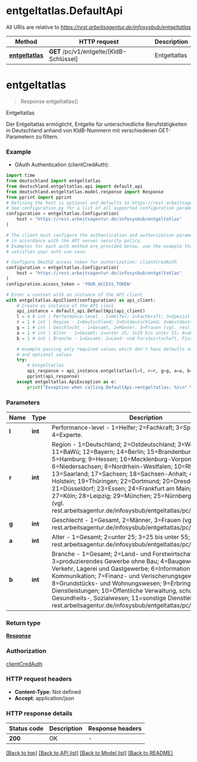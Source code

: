 # entgeltatlas.DefaultApi

All URIs are relative to *https://rest.arbeitsagentur.de/infosysbub/entgeltatlas*

Method | HTTP request | Description
------------- | ------------- | -------------
[**entgeltatlas**](DefaultApi.md#entgeltatlas) | **GET** /pc/v1/entgelte/[KldB-Schlüssel] | Entgeltatlas


# **entgeltatlas**
> Response entgeltatlas()

Entgeltatlas

Der Entgeltatlas ermöglicht, Entgelte für unterschiedliche Berufstätigkeiten in Deutschland anhand von KldB-Nummern mit verschiedenen GET-Parametern zu filtern.

### Example

* OAuth Authentication (clientCredAuth):

```python
import time
from deutschland import entgeltatlas
from deutschland.entgeltatlas.api import default_api
from deutschland.entgeltatlas.model.response import Response
from pprint import pprint
# Defining the host is optional and defaults to https://rest.arbeitsagentur.de/infosysbub/entgeltatlas
# See configuration.py for a list of all supported configuration parameters.
configuration = entgeltatlas.Configuration(
    host = "https://rest.arbeitsagentur.de/infosysbub/entgeltatlas"
)

# The client must configure the authentication and authorization parameters
# in accordance with the API server security policy.
# Examples for each auth method are provided below, use the example that
# satisfies your auth use case.

# Configure OAuth2 access token for authorization: clientCredAuth
configuration = entgeltatlas.Configuration(
    host = "https://rest.arbeitsagentur.de/infosysbub/entgeltatlas"
)
configuration.access_token = 'YOUR_ACCESS_TOKEN'

# Enter a context with an instance of the API client
with entgeltatlas.ApiClient(configuration) as api_client:
    # Create an instance of the API class
    api_instance = default_api.DefaultApi(api_client)
    l = 4 # int | Performance-level - 1=Helfer; 2=Fachkraft; 3=Spezialist 4=Experte. (optional)
    r = 1 # int | Region - 1=Deutschland; 2=Ostdeutschland; 3=Westdeutschland; 11=BaWü; 12=Bayern; 14=Berlin; 15=Brandenburg; 7=Bremen; 5=Hamburg; 9=Hessen; 16=Mecklenburg-Vorpommern; 6=Niedersachsen; 8=Nordrhein-Westfalen; 10=Rheinland-Pfalz; 13=Saarland; 17=Sachsen; 18=Sachsen-Anhalt; 4=Schleswig-Holstein; 19=Thüringen; 22=Dortmund; 20=Dresden; 21=Düsseldorf; 23=Essen; 24=Frankfurt am Main; 26=Hannover; 27=Köln; 28=Leipzig; 29=München; 25=Nürnberg; 30=Stuttgart (vgl. rest.arbeitsagentur.de/infosysbub/entgeltatlas/pc/v1/regionen). (optional)
    g = 1 # int | Geschlecht - 1=Gesamt, 2=Männer, 3=Frauen (vgl. rest.arbeitsagentur.de/infosysbub/entgeltatlas/pc/v1/geschlechter). (optional)
    a = 1 # int | Alter - 1=Gesamt; 2=unter 25; 3=25 bis unter 55; 4=ab 55 (vgl. rest.arbeitsagentur.de/infosysbub/entgeltatlas/pc/v1/alter). (optional)
    b = 1 # int | Branche - 1=Gesamt; 2=Land- und Forstwirtschaft, Fischerei; 3=produzierendes Gewerbe ohne Bau; 4=Baugewerbe; 5=Handel, Verkehr, Lagerei und Gastgewerbe; 6=Information und Kommunikation; 7=Finanz- und Verischerungsgewerbe; 8=Grundstücks- und Wohnungswesen; 9=Erbringung wirtschaftl. Dienstleistungen; 10=Öffentliche Verwaltung, schul-, Gesundheits-, Sozialwesen; 11=sonstige Dienstleistungen (vgl. rest.arbeitsagentur.de/infosysbub/entgeltatlas/pc/v1/branchen). (optional)

    # example passing only required values which don't have defaults set
    # and optional values
    try:
        # Entgeltatlas
        api_response = api_instance.entgeltatlas(l=l, r=r, g=g, a=a, b=b)
        pprint(api_response)
    except entgeltatlas.ApiException as e:
        print("Exception when calling DefaultApi->entgeltatlas: %s\n" % e)
```


### Parameters

Name | Type | Description  | Notes
------------- | ------------- | ------------- | -------------
 **l** | **int**| Performance-level - 1&#x3D;Helfer; 2&#x3D;Fachkraft; 3&#x3D;Spezialist 4&#x3D;Experte. | [optional]
 **r** | **int**| Region - 1&#x3D;Deutschland; 2&#x3D;Ostdeutschland; 3&#x3D;Westdeutschland; 11&#x3D;BaWü; 12&#x3D;Bayern; 14&#x3D;Berlin; 15&#x3D;Brandenburg; 7&#x3D;Bremen; 5&#x3D;Hamburg; 9&#x3D;Hessen; 16&#x3D;Mecklenburg-Vorpommern; 6&#x3D;Niedersachsen; 8&#x3D;Nordrhein-Westfalen; 10&#x3D;Rheinland-Pfalz; 13&#x3D;Saarland; 17&#x3D;Sachsen; 18&#x3D;Sachsen-Anhalt; 4&#x3D;Schleswig-Holstein; 19&#x3D;Thüringen; 22&#x3D;Dortmund; 20&#x3D;Dresden; 21&#x3D;Düsseldorf; 23&#x3D;Essen; 24&#x3D;Frankfurt am Main; 26&#x3D;Hannover; 27&#x3D;Köln; 28&#x3D;Leipzig; 29&#x3D;München; 25&#x3D;Nürnberg; 30&#x3D;Stuttgart (vgl. rest.arbeitsagentur.de/infosysbub/entgeltatlas/pc/v1/regionen). | [optional]
 **g** | **int**| Geschlecht - 1&#x3D;Gesamt, 2&#x3D;Männer, 3&#x3D;Frauen (vgl. rest.arbeitsagentur.de/infosysbub/entgeltatlas/pc/v1/geschlechter). | [optional]
 **a** | **int**| Alter - 1&#x3D;Gesamt; 2&#x3D;unter 25; 3&#x3D;25 bis unter 55; 4&#x3D;ab 55 (vgl. rest.arbeitsagentur.de/infosysbub/entgeltatlas/pc/v1/alter). | [optional]
 **b** | **int**| Branche - 1&#x3D;Gesamt; 2&#x3D;Land- und Forstwirtschaft, Fischerei; 3&#x3D;produzierendes Gewerbe ohne Bau; 4&#x3D;Baugewerbe; 5&#x3D;Handel, Verkehr, Lagerei und Gastgewerbe; 6&#x3D;Information und Kommunikation; 7&#x3D;Finanz- und Verischerungsgewerbe; 8&#x3D;Grundstücks- und Wohnungswesen; 9&#x3D;Erbringung wirtschaftl. Dienstleistungen; 10&#x3D;Öffentliche Verwaltung, schul-, Gesundheits-, Sozialwesen; 11&#x3D;sonstige Dienstleistungen (vgl. rest.arbeitsagentur.de/infosysbub/entgeltatlas/pc/v1/branchen). | [optional]

### Return type

[**Response**](Response.md)

### Authorization

[clientCredAuth](../README.md#clientCredAuth)

### HTTP request headers

 - **Content-Type**: Not defined
 - **Accept**: application/json


### HTTP response details

| Status code | Description | Response headers |
|-------------|-------------|------------------|
**200** | OK |  -  |

[[Back to top]](#) [[Back to API list]](../README.md#documentation-for-api-endpoints) [[Back to Model list]](../README.md#documentation-for-models) [[Back to README]](../README.md)

